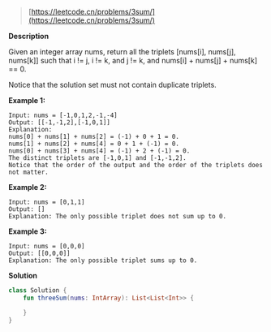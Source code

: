 > [https://leetcode.cn/problems/3sum/](https://leetcode.cn/problems/3sum/)

**Description**

Given an integer array nums, return all the triplets [nums[i], nums[j], nums[k]] such that i != j, i != k, and j != k, and nums[i] + nums[j] + nums[k] == 0.

Notice that the solution set must not contain duplicate triplets.

**Example 1:**
```text
Input: nums = [-1,0,1,2,-1,-4]
Output: [[-1,-1,2],[-1,0,1]]
Explanation: 
nums[0] + nums[1] + nums[2] = (-1) + 0 + 1 = 0.
nums[1] + nums[2] + nums[4] = 0 + 1 + (-1) = 0.
nums[0] + nums[3] + nums[4] = (-1) + 2 + (-1) = 0.
The distinct triplets are [-1,0,1] and [-1,-1,2].
Notice that the order of the output and the order of the triplets does not matter.
```
**Example 2:**
```text
Input: nums = [0,1,1]
Output: []
Explanation: The only possible triplet does not sum up to 0.
```
**Example 3:**
```text
Input: nums = [0,0,0]
Output: [[0,0,0]]
Explanation: The only possible triplet sums up to 0.
```

**Solution**
```kotlin
class Solution {
    fun threeSum(nums: IntArray): List<List<Int>> {

    }
}
```